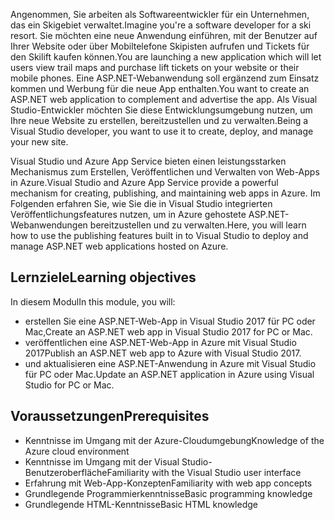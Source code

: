 <span data-ttu-id="75ab8-101">Angenommen, Sie arbeiten als Softwareentwickler für ein Unternehmen, das ein Skigebiet verwaltet.</span><span class="sxs-lookup"><span data-stu-id="75ab8-101">Imagine you're a software developer for a ski resort.</span></span> <span data-ttu-id="75ab8-102">Sie möchten eine neue Anwendung einführen, mit der Benutzer auf Ihrer Website oder über Mobiltelefone Skipisten aufrufen und Tickets für den Skilift kaufen können.</span><span class="sxs-lookup"><span data-stu-id="75ab8-102">You are launching a new application which will let users view trail maps and purchase lift tickets on your website or their mobile phones.</span></span> <span data-ttu-id="75ab8-103">Eine ASP.NET-Webanwendung soll ergänzend zum Einsatz kommen und Werbung für die neue App enthalten.</span><span class="sxs-lookup"><span data-stu-id="75ab8-103">You want to create an ASP.NET web application to complement and advertise the app.</span></span> <span data-ttu-id="75ab8-104">Als Visual Studio-Entwickler möchten Sie diese Entwicklungsumgebung nutzen, um Ihre neue Website zu erstellen, bereitzustellen und zu verwalten.</span><span class="sxs-lookup"><span data-stu-id="75ab8-104">Being a Visual Studio developer, you want to use it to create, deploy, and manage your new site.</span></span>

<span data-ttu-id="75ab8-105">Visual Studio und Azure App Service bieten einen leistungsstarken Mechanismus zum Erstellen, Veröffentlichen und Verwalten von Web-Apps in Azure.</span><span class="sxs-lookup"><span data-stu-id="75ab8-105">Visual Studio and Azure App Service provide a powerful mechanism for creating, publishing, and maintaining web apps in Azure.</span></span> <span data-ttu-id="75ab8-106">Im Folgenden erfahren Sie, wie Sie die in Visual Studio integrierten Veröffentlichungsfeatures nutzen, um in Azure gehostete ASP.NET-Webanwendungen bereitzustellen und zu verwalten.</span><span class="sxs-lookup"><span data-stu-id="75ab8-106">Here, you will learn how to use the publishing features built in to Visual Studio to deploy and manage ASP.NET web applications hosted on Azure.</span></span>

## <a name="learning-objectives"></a><span data-ttu-id="75ab8-107">Lernziele</span><span class="sxs-lookup"><span data-stu-id="75ab8-107">Learning objectives</span></span>

<span data-ttu-id="75ab8-108">In diesem Modul</span><span class="sxs-lookup"><span data-stu-id="75ab8-108">In this module, you will:</span></span>

- <span data-ttu-id="75ab8-109">erstellen Sie eine ASP.NET-Web-App in Visual Studio 2017 für PC oder Mac,</span><span class="sxs-lookup"><span data-stu-id="75ab8-109">Create an ASP.NET web app in Visual Studio 2017 for PC or Mac.</span></span>
- <span data-ttu-id="75ab8-110">veröffentlichen eine ASP.NET-Web-App in Azure mit Visual Studio 2017</span><span class="sxs-lookup"><span data-stu-id="75ab8-110">Publish an ASP.NET web app to Azure with Visual Studio 2017.</span></span>
- <span data-ttu-id="75ab8-111">und aktualisieren eine ASP.NET-Anwendung in Azure mit Visual Studio für PC oder Mac.</span><span class="sxs-lookup"><span data-stu-id="75ab8-111">Update an ASP.NET application in Azure using Visual Studio for PC or Mac.</span></span>

## <a name="prerequisites"></a><span data-ttu-id="75ab8-112">Voraussetzungen</span><span class="sxs-lookup"><span data-stu-id="75ab8-112">Prerequisites</span></span>

- <span data-ttu-id="75ab8-113">Kenntnisse im Umgang mit der Azure-Cloudumgebung</span><span class="sxs-lookup"><span data-stu-id="75ab8-113">Knowledge of the Azure cloud environment</span></span>
- <span data-ttu-id="75ab8-114">Kenntnisse im Umgang mit der Visual Studio-Benutzeroberfläche</span><span class="sxs-lookup"><span data-stu-id="75ab8-114">Familiarity with the Visual Studio user interface</span></span>
- <span data-ttu-id="75ab8-115">Erfahrung mit Web-App-Konzepten</span><span class="sxs-lookup"><span data-stu-id="75ab8-115">Familiarity with web app concepts</span></span>
- <span data-ttu-id="75ab8-116">Grundlegende Programmierkenntnisse</span><span class="sxs-lookup"><span data-stu-id="75ab8-116">Basic programming knowledge</span></span>
- <span data-ttu-id="75ab8-117">Grundlegende HTML-Kenntnisse</span><span class="sxs-lookup"><span data-stu-id="75ab8-117">Basic HTML knowledge</span></span>

